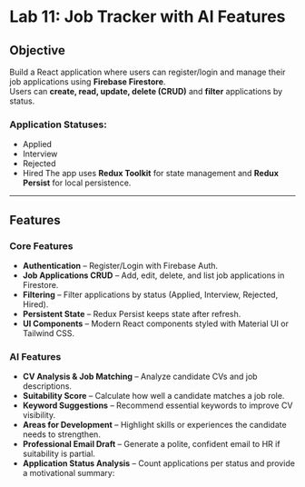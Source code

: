 # Lab 11: Job Tracker with AI Features

## Objective
Build a React application where users can register/login and manage their job applications using **Firebase Firestore**.  
Users can **create, read, update, delete (CRUD)** and **filter** applications by status.  

### Application Statuses:
- Applied
- Interview
- Rejected
- Hired
The app uses **Redux Toolkit** for state management and **Redux Persist** for local persistence.

---

## Features
### Core Features
- **Authentication** – Register/Login with Firebase Auth.
- **Job Applications CRUD** – Add, edit, delete, and list job applications in Firestore.
- **Filtering** – Filter applications by status (Applied, Interview, Rejected, Hired).
- **Persistent State** – Redux Persist keeps state after refresh.
- **UI Components** – Modern React components styled with Material UI or Tailwind CSS.

### AI Features
- **CV Analysis & Job Matching** – Analyze candidate CVs and job descriptions.
- **Suitability Score** – Calculate how well a candidate matches a job role.
- **Keyword Suggestions** – Recommend essential keywords to improve CV visibility.
- **Areas for Development** – Highlight skills or experiences the candidate needs to strengthen.
- **Professional Email Draft** – Generate a polite, confident email to HR if suitability is partial.
- **Application Status Analysis** – Count applications per status and provide a motivational summary:
